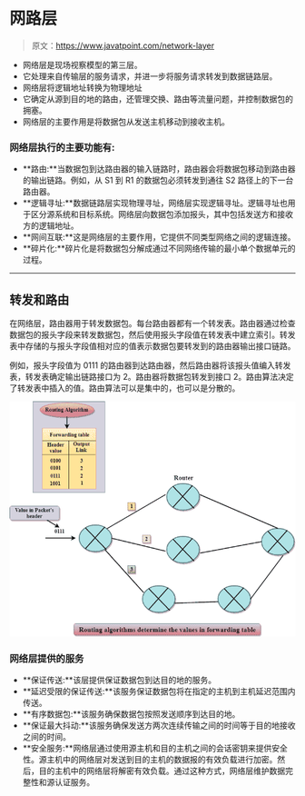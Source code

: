 # 网路层

> 原文：<https://www.javatpoint.com/network-layer>

*   网络层是现场视察模型的第三层。
*   它处理来自传输层的服务请求，并进一步将服务请求转发到数据链路层。
*   网络层将逻辑地址转换为物理地址
*   它确定从源到目的地的路由，还管理交换、路由等流量问题，并控制数据包的拥塞。
*   网络层的主要作用是将数据包从发送主机移动到接收主机。

### 网络层执行的主要功能有:

*   **路由:**当数据包到达路由器的输入链路时，路由器会将数据包移动到路由器的输出链路。例如，从 S1 到 R1 的数据包必须转发到通往 S2 路径上的下一台路由器。
*   **逻辑寻址:**数据链路层实现物理寻址，网络层实现逻辑寻址。逻辑寻址也用于区分源系统和目标系统。网络层向数据包添加报头，其中包括发送方和接收方的逻辑地址。
*   **网间互联:**这是网络层的主要作用，它提供不同类型网络之间的逻辑连接。
*   **碎片化:**碎片化是将数据包分解成通过不同网络传输的最小单个数据单元的过程。

* * *

## 转发和路由

在网络层，路由器用于转发数据包。每台路由器都有一个转发表。路由器通过检查数据包的报头字段来转发数据包，然后使用报头字段值在转发表中建立索引。转发表中存储的与报头字段值相对应的值表示数据包要转发到的路由器输出接口链路。

例如，报头字段值为 0111 的路由器到达路由器，然后路由器将该报头值编入转发表，转发表确定输出链路接口为 2。路由器将数据包转发到接口 2。路由算法决定了转发表中插入的值。路由算法可以是集中的，也可以是分散的。

![Network Layer](img/d91ba0fe22500b673084de89dac9003a.png)

### 网络层提供的服务

*   **保证传送:**该层提供保证数据包到达目的地的服务。
*   **延迟受限的保证传送:**该服务保证数据包将在指定的主机到主机延迟范围内传送。
*   **有序数据包:**该服务确保数据包按照发送顺序到达目的地。
*   **保证最大抖动:**该服务确保发送方两次连续传输之间的时间等于目的地接收之间的时间。
*   **安全服务:**网络层通过使用源主机和目的主机之间的会话密钥来提供安全性。源主机中的网络层对发送到目的主机的数据报的有效负载进行加密。然后，目的主机中的网络层将解密有效负载。通过这种方式，网络层维护数据完整性和源认证服务。